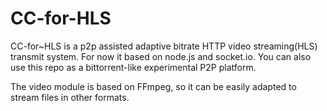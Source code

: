 # CC-for-HLS
CC-for~HLS is a p2p assisted adaptive bitrate HTTP video streaming(HLS) transmit system.
For now it based on node.js and socket.io.
You can also use this repo as a bittorrent-like experimental P2P platform.

The video module is based on FFmpeg, so it can be easily adapted to stream files in other formats.
